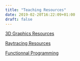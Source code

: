 ```yaml
---
title: "Teaching Resources"
date: 2019-02-20T16:22:09+01:00
draft: false
---
```


[3D Graphics Resources](http://morpheo.inrialpes.fr/~franco/3dgraphics/index.html)

[Raytracing Resources](raytracing_practs)

[Functionnal Programming](functionnal_programming_practs)


